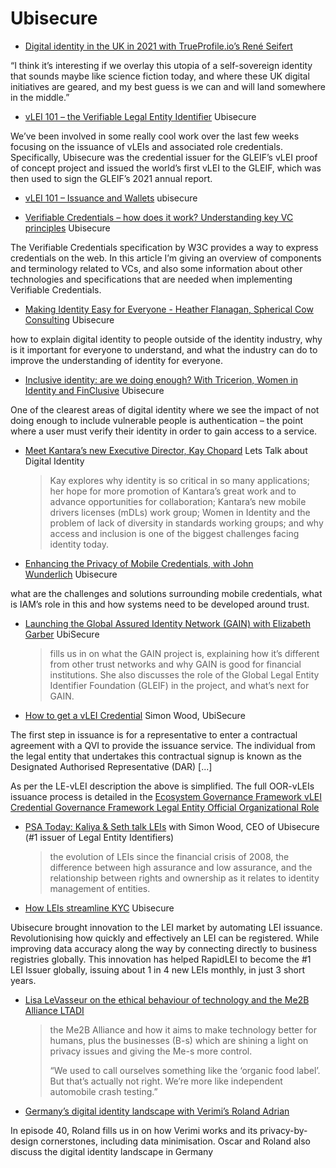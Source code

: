 # Ubisecure

* [Digital identity in the UK in 2021 with TrueProfile.io’s René Seifert](https://www.ubisecure.com/podcast/digital-identity-uk-2021-ssi-trueprofile-rene-seifert/)

“I think it’s interesting if we overlay this utopia of a self-sovereign identity that sounds maybe like science fiction today, and where these UK digital initiatives are geared, and my best guess is we can and will land somewhere in the middle.”
* [vLEI 101 – the Verifiable Legal Entity Identifier](https://www.ubisecure.com/legal-entity-identifier-lei/vlei-101/) Ubisecure

We’ve been involved in some really cool work over the last few weeks focusing on the issuance of vLEIs and associated role credentials. Specifically, Ubisecure was the credential issuer for the GLEIF’s vLEI proof of concept project and issued the world’s first vLEI to the GLEIF, which was then used to sign the GLEIF’s 2021 annual report.
- [vLEI 101 – Issuance and Wallets](https://www.ubisecure.com/legal-entity-identifier-lei/vlei-101-issuance-and-wallets/) ubisecure
* [Verifiable Credentials – how does it work? Understanding key VC principles](https://www.ubisecure.com/identity-management/verifiable-credentials-understanding-key-principles/) Ubisecure

The Verifiable Credentials specification by W3C provides a way to express credentials on the web. In this article I’m giving an overview of components and terminology related to VCs, and also some information about other technologies and specifications that are needed when implementing Verifiable Credentials.
* [Making Identity Easy for Everyone - Heather Flanagan, Spherical Cow Consulting](https://www.ubisecure.com/podcast/making-identity-easy-heather-flanagan/) Ubisecure

how to explain digital identity to people outside of the identity industry, why is it important for everyone to understand, and what the industry can do to improve the understanding of identity for everyone.
* [Inclusive identity: are we doing enough? With Tricerion, Women in Identity and FinClusive](https://www.ubisecure.com/podcast/inclusive-identity-tricerion-women-in-identity-finclusive/) Ubisecure

One of the clearest areas of digital identity where we see the impact of not doing enough to include vulnerable people is authentication – the point where a user must verify their identity in order to gain access to a service.
* [Meet Kantara’s new Executive Director, Kay Chopard](https://www.ubisecure.com/podcast/kay-chopard-kantara/) Lets Talk about Digital Identity
  > Kay explores why identity is so critical in so many applications; her hope for more promotion of Kantara’s great work and to advance opportunities for collaboration; Kantara’s new mobile drivers licenses (mDLs) work group; Women in Identity and the problem of lack of diversity in standards working groups; and why access and inclusion is one of the biggest challenges facing identity today.
* [Enhancing the Privacy of Mobile Credentials, with John Wunderlich](https://www.ubisecure.com/podcast/mobile-credentials-john-wunderlich/) Ubisecure

what are the challenges and solutions surrounding mobile credentials, what is IAM’s role in this and how systems need to be developed around trust.
* [Launching the Global Assured Identity Network (GAIN) with Elizabeth Garber](https://www.ubisecure.com/podcast/global-assured-identity-network-gain-elizabeth-garber/) UbiSecure
  > fills us in on what the GAIN project is, explaining how it’s different from other trust networks and why GAIN is good for financial institutions. She also discusses the role of the Global Legal Entity Identifier Foundation (GLEIF) in the project, and what’s next for GAIN.
* [How to get a vLEI Credential](https://www.ubisecure.com/legal-entity-identifier-lei/how-to-get-a-vlei-credential/) Simon Wood, UbiSecure

The first step in issuance is for a representative to enter a contractual agreement with a QVI to provide the issuance service. The individual from the legal entity that undertakes this contractual signup is known as the Designated Authorised Representative (DAR) [...]

As per the LE-vLEI description the above is simplified. The full OOR-vLEIs issuance process is detailed in the [Ecosystem Governance Framework vLEI Credential Governance Framework Legal Entity Official Organizational Role](https://www.gleif.org/vlei/introducing-the-vlei-ecosystem-governance-framework/2022-02-07_legal-entity-vlei-credential-gf-draft-publication_v0.9-draft.pdf)
* [PSA Today: Kaliya & Seth talk LEIs](https://anchor.fm/psatoday/episodes/PSA-Today-34-Kaliya--Seth-talk-LEIs-Legal-Entity-Identifiers-with-Simon-Wood--CEO-of-Ubisecure-eqia74)
with Simon Wood, CEO of Ubisecure (#1 issuer of Legal Entity Identifiers)
  > the evolution of LEIs since the financial crisis of 2008, the difference between high assurance and low assurance, and the relationship between rights and ownership as it relates to identity management of entities.
* [How LEIs streamline KYC](https://www.ubisecure.com/legal-entity-identifier-lei/lei-in-kyc/) Ubisecure

Ubisecure brought innovation to the LEI market by automating LEI issuance. Revolutionising how quickly and effectively an LEI can be registered. While improving data accuracy along the way by connecting directly to business registries globally. This innovation has helped RapidLEI to become the #1 LEI Issuer globally, issuing about 1 in 4 new LEIs monthly, in just 3 short years.
* [Lisa LeVasseur on the ethical behaviour of technology and the Me2B Alliance LTADI](https://www.ubisecure.com/podcast/lisa-levasseur-me2b-alliance/)
  > the Me2B Alliance and how it aims to make technology better for humans, plus the businesses (B-s) which are shining a light on privacy issues and giving the Me-s more control.
  > 
  > “We used to call ourselves something like the ‘organic food label’. But that’s actually not right. We’re more like independent automobile crash testing.”
* [Germany’s digital identity landscape with Verimi’s Roland Adrian](https://www.ubisecure.com/podcast/verimi-roland-adrian-identity-germany/)

In episode 40, Roland fills us in on how Verimi works and its privacy-by-design cornerstones, including data minimisation. Oscar and Roland also discuss the digital identity landscape in Germany

